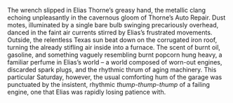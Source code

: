 The wrench slipped in Elias Thorne’s greasy hand, the metallic clang echoing unpleasantly in the cavernous gloom of Thorne’s Auto Repair.  Dust motes, illuminated by a single bare bulb swinging precariously overhead, danced in the faint air currents stirred by Elias’s frustrated movements.  Outside, the relentless Texas sun beat down on the corrugated iron roof, turning the already stifling air inside into a furnace.  The scent of burnt oil, gasoline, and something vaguely resembling burnt popcorn hung heavy, a familiar perfume in Elias’s world – a world composed of worn-out engines, discarded spark plugs, and the rhythmic thrum of aging machinery.  This particular Saturday, however, the usual comforting hum of the garage was punctuated by the insistent, rhythmic *thump-thump-thump* of a failing engine, one that Elias was rapidly losing patience with.
